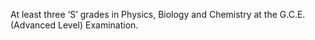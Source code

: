 At least three ‘S’ grades in Physics, Biology and Chemistry at the G.C.E. (Advanced Level) Examination.